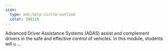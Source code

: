 ```yaml
---
icon:
  type: mdi:help-circle-outline
  color: 398126
---
```


Advanced Driver Assistance Systems (ADAS) assist and complement drivers in the safe and effective control of vehicles. In this module, students will u ... 
